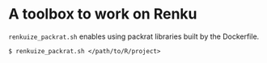 # A toolbox to work on Renku

`renkuize_packrat.sh` enables using packrat libraries built by the Dockerfile.

```
$ renkuize_packrat.sh </path/to/R/project>
```
